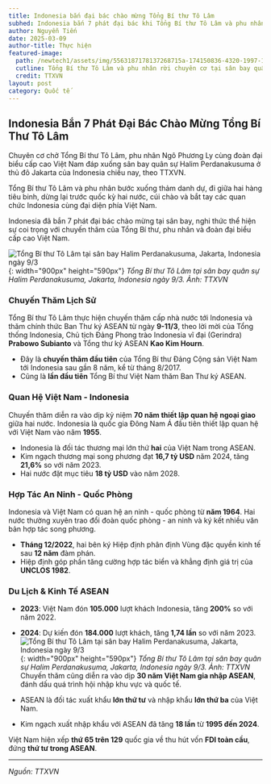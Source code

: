 ```yaml
---
title: Indonesia bắn đại bác chào mừng Tổng Bí thư Tô Lâm 
subhed: Indonesia bắn 7 phát đại bác khi Tổng Bí thư Tô Lâm và phu nhân đáp xuống sân bay ở Jakarta, nghi thức thể hiện sự coi trọng chuyến thăm.
author: Nguyễn Tiến
date: 2025-03-09
author-title: Thực hiện
featured-image: 
  path: /newtech1/assets/img/5563187178137268715a-174150836-4320-1997-1741508514.jpg
  cutline: Tổng Bí thư Tô Lâm và phu nhân rời chuyên cơ tại sân bay quân sự Halim Perdanakusuma, Jakarta, Indonesia ngày 9/3.
  credit: TTXVN
layout: post
category: Quốc tế
---
```

<style>
  mark{
    width: 520px; 
    height: 1000px;
}
</style>
## Indonesia Bắn 7 Phát Đại Bác Chào Mừng Tổng Bí Thư Tô Lâm

Chuyên cơ chở Tổng Bí thư Tô Lâm, phu nhân Ngô Phương Ly cùng đoàn đại biểu cấp cao Việt Nam đáp xuống sân bay quân sự Halim Perdanakusuma ở thủ đô Jakarta của Indonesia chiều nay, theo TTXVN.

Tổng Bí thư Tô Lâm và phu nhân bước xuống thảm danh dự, đi giữa hai hàng tiêu binh, dừng lại trước quốc kỳ hai nước, cúi chào và bắt tay các quan chức Indonesia cùng đại diện phía Việt Nam.

Indonesia đã bắn 7 phát đại bác chào mừng tại sân bay, nghi thức thể hiện sự coi trọng với chuyến thăm của Tổng Bí thư, phu nhân và đoàn đại biểu cấp cao Việt Nam.

![Tổng Bí thư Tô Lâm tại sân bay Halim Perdanakusuma, Jakarta, Indonesia ngày 9/3](/newtech1/assets/img/5563187178137268715a-174150836-4320-1997-1741508514.jpg){: width="900px" height="590px"}
*Tổng Bí thư Tô Lâm tại sân bay quân sự Halim Perdanakusuma, Jakarta, Indonesia ngày 9/3. Ảnh: TTXVN*

### Chuyến Thăm Lịch Sử

Tổng Bí thư Tô Lâm thực hiện chuyến thăm cấp nhà nước tới Indonesia và thăm chính thức Ban Thư ký ASEAN từ ngày **9-11/3**, theo lời mời của Tổng thống Indonesia, Chủ tịch Đảng Phong trào Indonesia vĩ đại (Gerindra) **Prabowo Subianto** và Tổng thư ký ASEAN **Kao Kim Hourn**.

- Đây là **chuyến thăm đầu tiên** của Tổng Bí thư Đảng Cộng sản Việt Nam tới Indonesia sau gần 8 năm, kể từ tháng 8/2017.
- Cũng là **lần đầu tiên** Tổng Bí thư Việt Nam thăm Ban Thư ký ASEAN.

### Quan Hệ Việt Nam - Indonesia

Chuyến thăm diễn ra vào dịp kỷ niệm **70 năm thiết lập quan hệ ngoại giao** giữa hai nước. Indonesia là quốc gia Đông Nam Á đầu tiên thiết lập quan hệ với Việt Nam vào năm **1955**.

- Indonesia là đối tác thương mại lớn thứ **hai** của Việt Nam trong ASEAN.
- Kim ngạch thương mại song phương đạt **16,7 tỷ USD** năm 2024, tăng **21,6%** so với năm 2023.
- Hai nước đặt mục tiêu **18 tỷ USD** vào năm 2028.

### Hợp Tác An Ninh - Quốc Phòng

Indonesia và Việt Nam có quan hệ an ninh - quốc phòng từ **năm 1964**. Hai nước thường xuyên trao đổi đoàn quốc phòng - an ninh và ký kết nhiều văn bản hợp tác song phương.

- **Tháng 12/2022**, hai bên ký Hiệp định phân định Vùng đặc quyền kinh tế sau **12 năm** đàm phán.
- Hiệp định góp phần tăng cường hợp tác biển và khẳng định giá trị của **UNCLOS 1982**.

### Du Lịch & Kinh Tế ASEAN

- **2023**: Việt Nam đón **105.000** lượt khách Indonesia, tăng **200%** so với năm 2022.
- **2024**: Dự kiến đón **184.000** lượt khách, tăng **1,74 lần** so với năm 2023.
![Tổng Bí thư Tô Lâm tại sân bay Halim Perdanakusuma, Jakarta, Indonesia ngày 9/3](/newtech1/assets/img/tbt-indo-002-1741510583-1759-1741510594.jpg){: width="900px" height="590px"}
*Tổng Bí thư Tô Lâm tại sân bay quân sự Halim Perdanakusuma, Jakarta, Indonesia ngày 9/3. Ảnh: TTXVN*
Chuyến thăm cũng diễn ra vào dịp **30 năm Việt Nam gia nhập ASEAN**, đánh dấu quá trình hội nhập khu vực và quốc tế. 

- ASEAN là đối tác xuất khẩu **lớn thứ tư** và nhập khẩu **lớn thứ ba** của Việt Nam.
- Kim ngạch xuất nhập khẩu với ASEAN đã tăng **18 lần** từ **1995 đến 2024**.

Việt Nam hiện xếp **thứ 65 trên 129** quốc gia về thu hút vốn **FDI toàn cầu**, đứng **thứ tư trong ASEAN**.

---

*Nguồn: TTXVN*